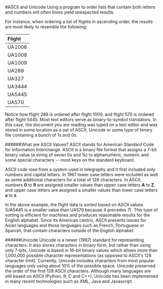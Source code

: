 #ASCII and Unicode
Using a program to order lists that contain both letters and numbers will often times yield unexpected results. 

For instance, when ordering a list of flights in ascending order, the results are most likely to resemble the following:

| Flight |
|:------|
| UA1006 |
| UA1008 |
| UA1009 |
| UA289 |
| UA327 |
| UA3444 |
| UA5445 |
| UA570 |

Notice how flight 289 is ordered after flight 1009, and flight 570 is ordered after flight 5445. Most text editors serve as binary-to-symbol translators. In this case, the document you are reading was typed on a text editor and was stored in some location as a set of ASCII, Unicode or some type of binary file containing a bunch of 1s and 0s.  

######What are ASCII Values?
ASCII stands for American Standard Code for Information Interchange. ASCII is a binary file format that assigns a 7-bit binary value (a string of seven 0s and 1s) to alphanumeric, numeric and some special characters -- most keys on the standard keyboard.

ASCII code rose from a system used in telegraphy and it first included only numbers and capital letters. In 1967 lower case letters were included as well as some additional characters for a total of 128 characters. In ASCII, numbers **0** to **9** are assigned smaller values than upper case letters **A** to **Z**, and upper case letters are assigned a smaller values than lower case letters **a** to **z**.

In the above example, the flight data is sorted based on ASCII values (UA5445 is a smaller value than UA570 because 4 precedes 7). This type of sorting is efficient for machines and produces reasonable results for the English alphabet. Since its American centric, ASCII presents issues for Asian languages and those languages such as French, Portuguese or Spanish, that contain characters outside of the English alphabet.

######Unicode
Unicode is a newer (1987) standard for representing characters. It also stores characters in binary form, but rather than using only 7-bits, Unicode is based in 16-bit binary values which allows more than 1,000,000 possible character representations (as opposed to ASCII's 128 character limit). Currently, Unicode includes characters from most popular languages only using about 10% of the possible space. Unicode preserved the order of the first 128 ASCII characters. Although many languages are still based on ASCII (Python, R, C and C++), Unicode has been implemented in many recent technologies such as XML, Java and Javascript.